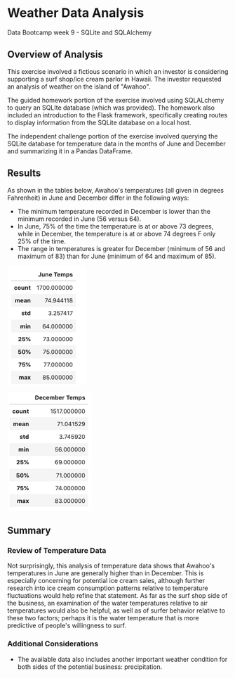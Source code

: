 # Weather Data Analysis
Data Bootcamp week 9 - SQLite and SQLAlchemy

## Overview of Analysis
This exercise involved a fictious scenario in which an investor is considering supporting a surf shop/ice cream parlor in Hawaii. The investor requested an analysis of weather on the island of "Awahoo". 

The guided homework portion of the exercise involved using SQLALchemy to query an SQLIte database (which was provided). The homework also included an introduction to the Flask framework, specifically creating routes to display information from the SQLite database on a local host.

The independent challenge portion of the exercise involved querying the SQLite database for temperature data in the months of June and December and summarizing it in a Pandas DataFrame.

## Results
As shown in the tables below, Awahoo's temperatures (all given in degrees Fahrenheit) in June and December differ in the following ways:

* The minimum temperature recorded in December is lower than the minimum recorded in June (56 versus 64).
* In June, 75% of the time the temperature is at or above 73 degrees, while in December, the temperature is at or above 74 degrees F only 25% of the time.
* The range in temperatures is greater for December (minimum of 56 and maximum of 83) than for June (minimum of 64 and maximum of 85).

![table with summary statistics for June temperatures](https://github.com/larabjork/weather-data-sqlite/blob/main/Resources/june_temps.png)

![table with summary statistics for December temperatures](https://github.com/larabjork/weather-data-sqlite/blob/main/Resources/dec_temps.png)

## Summary 
### Review of Temperature Data
Not surprisingly, this analysis of temperature data shows that Awahoo's temperatures in June are generally higher than in December. This is especially concerning for potential ice cream sales, although further research into ice cream consumption patterns relative to temperature fluctuations would help refine that statement. As far as the surf shop side of the business, an examination of the water temperatures relative to air temperatures would also be helpful, as well as of surfer behavior relative to these two factors; perhaps it is the water temperature that is more predictive of people's willingness to surf. 

### Additional Considerations
* The available data also includes another important weather condition for both sides of the potential business: precipitation.

